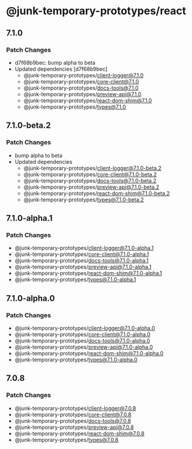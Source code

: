 # @junk-temporary-prototypes/react

## 7.1.0

### Patch Changes

- d7f68b9bec: bump alpha to beta
- Updated dependencies [d7f68b9bec]
  - @junk-temporary-prototypes/client-logger@7.1.0
  - @junk-temporary-prototypes/core-client@7.1.0
  - @junk-temporary-prototypes/docs-tools@7.1.0
  - @junk-temporary-prototypes/preview-api@7.1.0
  - @junk-temporary-prototypes/react-dom-shim@7.1.0
  - @junk-temporary-prototypes/types@7.1.0

## 7.1.0-beta.2

### Patch Changes

- bump alpha to beta
- Updated dependencies
  - @junk-temporary-prototypes/client-logger@7.1.0-beta.2
  - @junk-temporary-prototypes/core-client@7.1.0-beta.2
  - @junk-temporary-prototypes/docs-tools@7.1.0-beta.2
  - @junk-temporary-prototypes/preview-api@7.1.0-beta.2
  - @junk-temporary-prototypes/react-dom-shim@7.1.0-beta.2
  - @junk-temporary-prototypes/types@7.1.0-beta.2

## 7.1.0-alpha.1

### Patch Changes

- @junk-temporary-prototypes/client-logger@7.1.0-alpha.1
- @junk-temporary-prototypes/core-client@7.1.0-alpha.1
- @junk-temporary-prototypes/docs-tools@7.1.0-alpha.1
- @junk-temporary-prototypes/preview-api@7.1.0-alpha.1
- @junk-temporary-prototypes/react-dom-shim@7.1.0-alpha.1
- @junk-temporary-prototypes/types@7.1.0-alpha.1

## 7.1.0-alpha.0

### Patch Changes

- @junk-temporary-prototypes/client-logger@7.1.0-alpha.0
- @junk-temporary-prototypes/core-client@7.1.0-alpha.0
- @junk-temporary-prototypes/docs-tools@7.1.0-alpha.0
- @junk-temporary-prototypes/preview-api@7.1.0-alpha.0
- @junk-temporary-prototypes/react-dom-shim@7.1.0-alpha.0
- @junk-temporary-prototypes/types@7.1.0-alpha.0

## 7.0.8

### Patch Changes

- @junk-temporary-prototypes/client-logger@7.0.8
- @junk-temporary-prototypes/core-client@7.0.8
- @junk-temporary-prototypes/docs-tools@7.0.8
- @junk-temporary-prototypes/preview-api@7.0.8
- @junk-temporary-prototypes/react-dom-shim@7.0.8
- @junk-temporary-prototypes/types@7.0.8
